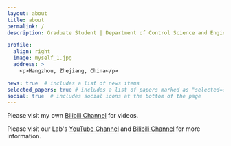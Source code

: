 ```yaml
---
layout: about
title: about
permalink: /
description: Graduate Student | Department of Control Science and Engineering | Robotics Lab 

profile:
  align: right
  image: myself_1.jpg
  address: >
    <p>Hangzhou, Zhejiang, China</p>

news: true  # includes a list of news items
selected_papers: true # includes a list of papers marked as "selected={true}"
social: true  # includes social icons at the bottom of the page
---
```



Please visit my own [Bilibili Channel](https://space.bilibili.com/362532146) for videos.

Please visit our Lab's [YouTube Channel](https://www.youtube.com/channel/UCkGsUj95tueXDxf5JEhiYZQ) and [Bilibili Channel](https://space.bilibili.com/544651460) for more information.
